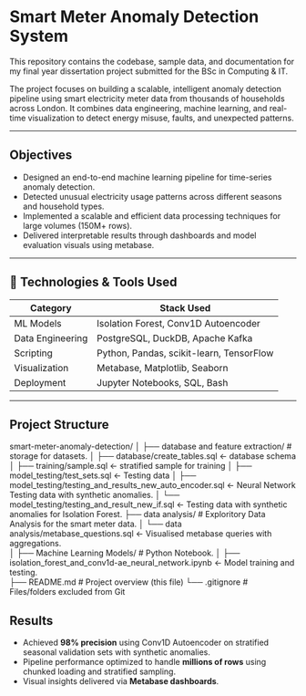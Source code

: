 #  Smart Meter Anomaly Detection System

This repository contains the codebase, sample data, and documentation for my final year dissertation project submitted for the BSc in Computing & IT.

The project focuses on building a scalable, intelligent anomaly detection pipeline using smart electricity meter data from thousands of households across London. It combines data engineering, machine learning, and real-time visualization to detect energy misuse, faults, and unexpected patterns.

---

##  Objectives

- Designed an end-to-end machine learning pipeline for time-series anomaly detection.
- Detected unusual electricity usage patterns across different seasons and household types.
- Implemented a scalable and efficient data processing techniques for large volumes (150M+ rows).
- Delivered interpretable results through dashboards and model evaluation visuals using metabase.

---

## 🧠 Technologies & Tools Used

| Category          | Stack Used                          |
|-------------------|--------------------------------------|
| ML Models         | Isolation Forest, Conv1D Autoencoder |
| Data Engineering  | PostgreSQL, DuckDB, Apache Kafka     |
| Scripting         | Python, Pandas, scikit-learn, TensorFlow |
| Visualization     | Metabase, Matplotlib, Seaborn        |
| Deployment        | Jupyter Notebooks, SQL, Bash         |

---

## Project Structure

smart-meter-anomaly-detection/
│
├── database and feature extraction/                         # storage for datasets.
│   ├── database/create_tables.sql       ← database schema
│   ├── training/sample.sql             ← stratified sample for training
│   ├── model_testing/test_sets.sql         ← Testing data
│   ├── model_testing/testing_and_results_new_auto_encoder.sql ← Neural Network Testing data with synthetic anomalies.
│   └── model_testing/testing_and_result_new_if.sql ← Testing data with synthetic anomalies for Isolation Forest.
├── data analysis/                         # Exploritory Data Analysis for the smart meter data.
│   └── data analysis/metabase_questions.sql                ← Visualised metabase queries with aggregations.   
│
├── Machine Learning Models/                         # Python Notebook.
│   ├── isolation_forest_and_conv1d-ae_neural_network.ipynb  ← Model training and testing.        
├── README.md                     # Project overview (this file)
└── .gitignore                    # Files/folders excluded from Git

##  Results

- Achieved **98% precision** using Conv1D Autoencoder on stratified seasonal validation sets with synthetic anomalies.
- Pipeline performance optimized to handle **millions of rows** using chunked loading and stratified sampling.
- Visual insights delivered via **Metabase dashboards**.

